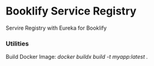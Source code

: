 # Booklify Service Registry
Servire Registry with Eureka for Booklify


### Utilities
Build Docker Image: *docker buildx build -t myapp:latest .*
